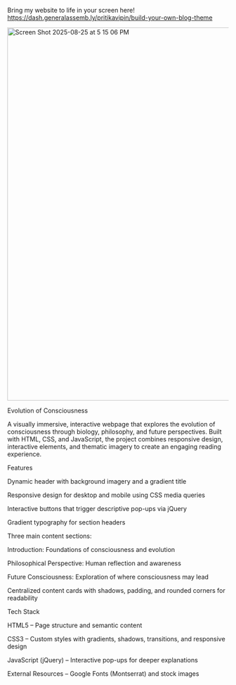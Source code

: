 Bring my website to life in your screen here!
https://dash.generalassemb.ly/pritikavipin/build-your-own-blog-theme


<img width="1420" height="848" alt="Screen Shot 2025-08-25 at 5 15 06 PM" src="https://github.com/user-attachments/assets/532da3a8-a630-42a0-91a5-0eb91d72347d" />




Evolution of Consciousness

A visually immersive, interactive webpage that explores the evolution of consciousness through biology, philosophy, and future perspectives. Built with HTML, CSS, and JavaScript, the project combines responsive design, interactive elements, and thematic imagery to create an engaging reading experience.

Features

Dynamic header with background imagery and a gradient title

Responsive design for desktop and mobile using CSS media queries

Interactive buttons that trigger descriptive pop-ups via jQuery

Gradient typography for section headers

Three main content sections:

Introduction: Foundations of consciousness and evolution

Philosophical Perspective: Human reflection and awareness

Future Consciousness: Exploration of where consciousness may lead

Centralized content cards with shadows, padding, and rounded corners for readability

Tech Stack

HTML5 – Page structure and semantic content

CSS3 – Custom styles with gradients, shadows, transitions, and responsive design

JavaScript (jQuery) – Interactive pop-ups for deeper explanations

External Resources – Google Fonts (Montserrat) and stock images



